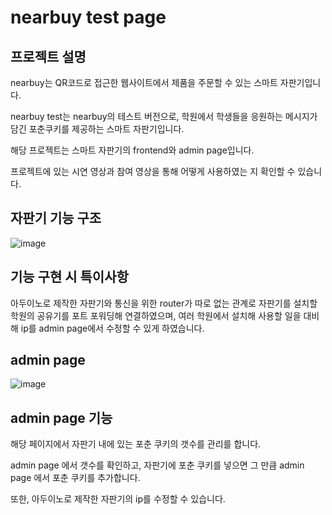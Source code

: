 # nearbuy test page
## 프로젝트 설명
nearbuy는 QR코드로 접근한 웹사이트에서 제품을 주문할 수 있는 스마트 자판기입니다.

nearbuy test는 nearbuy의 테스트 버전으로, 학원에서 학생들을 응원하는 메시지가 담긴 포춘쿠키를 제공하는 스마트 자판기입니다.

해당 프로젝트는 스마트 자판기의 frontend와 admin page입니다.

프로젝트에 있는 시연 영상과 참여 영상을 통해 어떻게 사용하였는 지 확인할 수 있습니다.

## 자판기 기능 구조

![image](https://user-images.githubusercontent.com/20418155/173380812-fc41bba8-70d2-4e23-b7ea-cdbbac015b74.png)

## 기능 구현 시 특이사항

아두이노로 제작한 자판기와 통신을 위한 router가 따로 없는 관계로 자판기를 설치할 학원의 공유기를 포트 포워딩해 연결하였으며, 여러 학원에서 설치해 사용할 일을 대비해 ip를 admin page에서 수정할 수 있게 하였습니다.

## admin page

![image](https://user-images.githubusercontent.com/20418155/173382061-c6b54fe7-8817-42eb-a909-fa48fd17b401.png)

## admin page 기능

해당 페이지에서 자판기 내에 있는 포춘 쿠키의 갯수를 관리를 합니다.

admin page 에서 갯수를 확인하고, 자판기에 포춘 쿠키를 넣으면 그 만큼 admin page 에서 포춘 쿠키를 추가합니다.

또한, 아두이노로 제작한 자판기의 ip를 수정할 수 있습니다.
